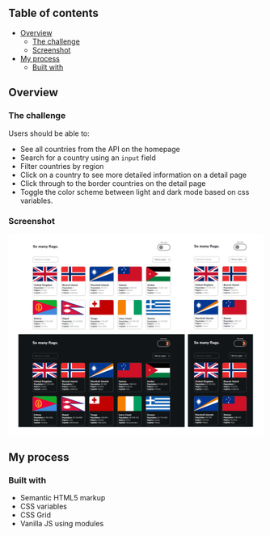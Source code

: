 ## Table of contents

- [Overview](#overview)
  - [The challenge](#the-challenge)
  - [Screenshot](#screenshot)
- [My process](#my-process)
  - [Built with](#built-with)

## Overview

### The challenge

Users should be able to:

- See all countries from the API on the homepage
- Search for a country using an `input` field
- Filter countries by region
- Click on a country to see more detailed information on a detail page
- Click through to the border countries on the detail page
- Toggle the color scheme between light and dark mode based on css variables.

### Screenshot

<img src='/src/flags.png'/>

## My process

### Built with

- Semantic HTML5 markup
- CSS variables
- CSS Grid
- Vanilla JS using modules

